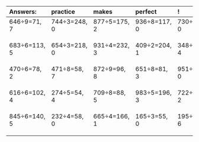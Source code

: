 | Answers: | practice | makes | perfect | ! |
| :--- | :--- | :--- | :--- | :--- |
| 646÷9=71, 7 | 744÷3=248, 0 | 877÷5=175, 2 | 936÷8=117, 0 | 730÷5=146, 0 | 
|   |   |   |   |   | 
|   |   |   |   |   | 
|   |   |   |   |   | 
| 683÷6=113, 5 | 654÷3=218, 0 | 931÷4=232, 3 | 409÷2=204, 1 | 348÷8=43, 4 | 
|   |   |   |   |   | 
|   |   |   |   |   | 
|   |   |   |   |   | 
| 470÷6=78, 2 | 471÷8=58, 7 | 872÷9=96, 8 | 651÷8=81, 3 | 951÷3=317, 0 | 
|   |   |   |   |   | 
|   |   |   |   |   | 
|   |   |   |   |   | 
| 616÷6=102, 4 | 274÷5=54, 4 | 709÷8=88, 5 | 983÷5=196, 3 | 722÷4=180, 2 | 
|   |   |   |   |   | 
|   |   |   |   |   | 
|   |   |   |   |   | 
| 845÷6=140, 5 | 232÷4=58, 0 | 665÷4=166, 1 | 165÷3=55, 0 | 195÷9=21, 6 | 
|   |   |   |   |   | 
|   |   |   |   |   | 
|   |   |   |   |   | 
